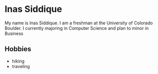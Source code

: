 # Inas Siddique
My name is Inas Siddique. I am a freshman at the University of Colorado Boulder. I currently majoring in Computer Science and plan to minor in Business

## Hobbies  
- hiking
- traveling 


